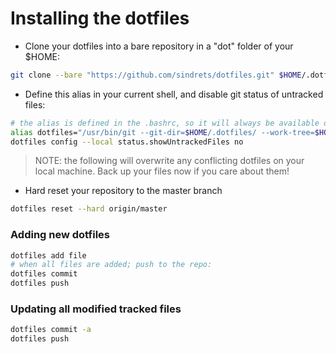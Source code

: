# Installing the dotfiles

* Clone your dotfiles into a bare repository in a "dot" folder of your $HOME:

```sh
git clone --bare "https://github.com/sindrets/dotfiles.git" $HOME/.dotfiles
```

* Define this alias in your current shell, and disable git status of untracked files:

```sh
# the alias is defined in the .bashrc, so it will always be available once you've synced that
alias dotfiles="/usr/bin/git --git-dir=$HOME/.dotfiles/ --work-tree=$HOME"
dotfiles config --local status.showUntrackedFiles no
```
> NOTE: the following will overwrite any conflicting dotfiles on your local machine. Back up your files now if you care about them!

* Hard reset your repository to the master branch

```sh
dotfiles reset --hard origin/master
```

### Adding new dotfiles
```sh
dotfiles add file
# when all files are added; push to the repo:
dotfiles commit
dotfiles push
```

### Updating all modified tracked files
```sh
dotfiles commit -a
dotfiles push
```


